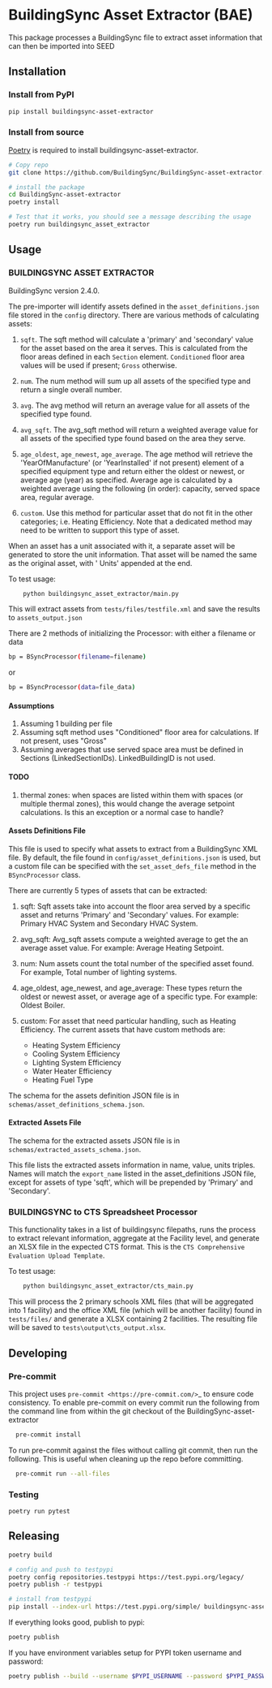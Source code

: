 # BuildingSync Asset Extractor (BAE)

This package processes a BuildingSync file to extract asset information that can then be imported into SEED

## Installation

### Install from PyPI

```bash
pip install buildingsync-asset-extractor
```
### Install from source
[Poetry](https://python-poetry.org/) is required to install buildingsync-asset-extractor.
```bash
# Copy repo
git clone https://github.com/BuildingSync/BuildingSync-asset-extractor.git

# install the package
cd BuildingSync-asset-extractor
poetry install

# Test that it works, you should see a message describing the usage
poetry run buildingsync_asset_extractor
```

## Usage

### BUILDINGSYNC ASSET EXTRACTOR

BuildingSync version 2.4.0.

The pre-importer will identify assets defined in the `asset_definitions.json` file stored in the `config` directory.  There are various methods of calculating assets:

1. `sqft`.  The sqft method will calculate a 'primary' and 'secondary' value for the asset based on the area it serves. This is calculated from the floor areas defined in each `Section` element.  `Conditioned` floor area values will be used if present; `Gross` otherwise.

1. `num`. The num method will sum up all assets of the specified type and return a single overall number.

1. `avg`. The avg method will return an average value for all assets of the specified type found.

1. `avg_sqft`. The avg_sqft method will return a weighted average value for all assets of the specified type found based on the area they serve.

1. `age_oldest`, `age_newest`, `age_average`. The age method will retrieve the 'YearOfManufacture' (or 'YearInstalled' if not present) element of a specified equipment type and return either the oldest or newest, or average age (year) as specified. Average age is calculated by a weighted average using the following (in order): capacity, served space area, regular average.

1. `custom`. Use this method for particular asset that do not fit in the other categories; i.e. Heating Efficiency. Note that a dedicated method may need to be written to support this type of asset.

When an asset has a unit associated with it, a separate asset will be generated to store the unit information. That asset will be named the same as the original asset, with ' Units' appended at the end.

To test usage:

```bash
	python buildingsync_asset_extractor/main.py
```

This will extract assets from `tests/files/testfile.xml` and save the results to `assets_output.json`

There are 2 methods of initializing the Processor: with either a filename or data

```bash
bp = BSyncProcessor(filename=filename)
```
or

```bash
bp = BSyncProcessor(data=file_data)
```

#### Assumptions
1. Assuming 1 building per file
1. Assuming sqft method uses "Conditioned" floor area for calculations. If not present, uses "Gross"
1. Assuming averages that use served space area must be defined in Sections (LinkedSectionIDs). LinkedBuildingID is not used.

#### TODO
1. thermal zones: when spaces are listed within them with spaces (or multiple thermal zones), this would change the average setpoint calculations. Is this an exception or a normal case to handle?

#### Assets Definitions File

This file is used to specify what assets to extract from a BuildingSync XML file. By default, the file found in `config/asset_definitions.json` is used, but a custom file can be specified with the `set_asset_defs_file` method in the `BSyncProcessor` class.

There are currently 5 types of assets that can be extracted:

1. sqft: Sqft assets take into account the floor area served by a specific asset and returns 'Primary' and 'Secondary' values.  For example: Primary HVAC System and Secondary HVAC System.

1. avg_sqft: Avg_sqft assets compute a weighted average to get the an average asset value.  For example:  Average Heating Setpoint.

1. num: Num assets count the total number of the specified asset found.  For example, Total number of lighting systems.

1. age_oldest, age_newest, and age_average: These types return the oldest or newest asset, or average age of a specific type.  For example: Oldest Boiler.

1. custom: For asset that need particular handling, such as Heating Efficiency. The current assets that have custom methods are:
	- Heating System Efficiency
	- Cooling System Efficiency
	- Lighting System Efficiency
	- Water Heater Efficiency
	- Heating Fuel Type

The schema for the assets definition JSON file is in `schemas/asset_definitions_schema.json`.

#### Extracted Assets File

The schema for the extracted assets JSON file is in `schemas/extracted_assets_schema.json`.

This file lists the extracted assets information in name, value, units triples.  Names will match the `export_name` listed in the asset_definitions JSON file, except for assets of type 'sqft', which will be prepended by 'Primary' and 'Secondary'.

### BUILDINGSYNC to CTS Spreadsheet Processor

This functionality takes in a list of buildingsync filepaths, runs the process to extract relevant information, aggregate at the Facility level, and generate an XLSX file in the expected CTS format.  This is the `CTS Comprehensive Evaluation Upload Template`.

To test usage:

```bash
	python buildingsync_asset_extractor/cts_main.py
```

This will process the 2 primary schools XML files (that will be aggregated into 1 facility) and the office XML file (which will be another facility) found in `tests/files/` and generate a XLSX containing 2 facilities. The resulting file will be saved to `tests\output\cts_output.xlsx`.



## Developing

### Pre-commit

This project uses `pre-commit <https://pre-commit.com/>`_ to ensure code consistency.
To enable pre-commit on every commit run the following from the command line from within the git checkout of the BuildingSync-asset-extractor

```bash
  pre-commit install
```

To run pre-commit against the files without calling git commit, then run the following. This is useful when cleaning up the repo before committing.

```bash
  pre-commit run --all-files
```
### Testing

	poetry run pytest

## Releasing

```bash
poetry build

# config and push to testpypi
poetry config repositories.testpypi https://test.pypi.org/legacy/
poetry publish -r testpypi

# install from testpypi
pip install --index-url https://test.pypi.org/simple/ buildingsync-asset-extractor
```
If everything looks good, publish to pypi:
```bash
poetry publish
```

If you have environment variables setup for PYPI token username and password:

```bash
poetry publish --build --username $PYPI_USERNAME --password $PYPI_PASSWORD
```
